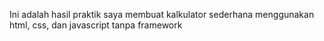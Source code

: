 Ini adalah hasil praktik saya membuat kalkulator sederhana menggunakan html, css, dan javascript tanpa framework
